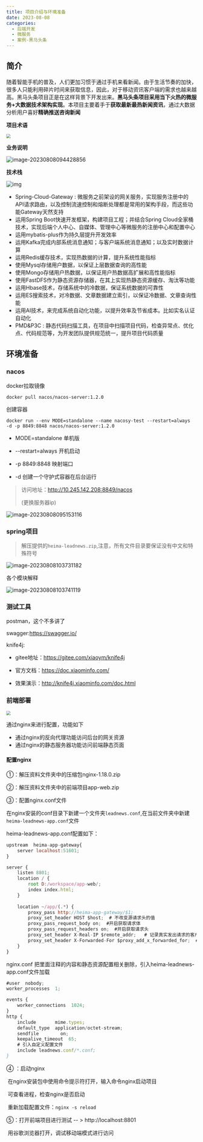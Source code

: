 ```yaml
---
title: 项目介绍与环境准备
date: 2023-08-08
categories: 
  - 后端开发
  - 微服务	
  - 案例-黑马头条
---
```


## 简介

随着智能手机的普及，人们更加习惯于通过手机来看新闻。由于生活节奏的加快，很多人只能利用碎片时间来获取信息，因此，对于移动资讯客户端的需求也越来越高。黑马头条项目正是在这样背景下开发出来。**黑马头条项目采用当下火热的微服务+大数据技术架构实现**。本项目主要着手于**获取最新最热新闻资讯**，通过大数据分析用户喜好**精确推送咨询新闻**

**项目术语**

<img src="https://typora-1309665611.cos.ap-nanjing.myqcloud.com/typora/image-20230808094315902.png" style="zoom:70%">

**业务说明**

![image-20230808094428856](https://typora-1309665611.cos.ap-nanjing.myqcloud.com/typora/image-20230808094428856.png)

**技术栈**

![img](https://typora-1309665611.cos.ap-nanjing.myqcloud.com/typora/f3accd2ba01c41b0a9ac98370241eba3.png)

- Spring-Cloud-Gateway : 微服务之前架设的网关服务，实现服务注册中的API请求路由，以及控制流速控制和熔断处理都是常用的架构手段，而这些功能Gateway天然支持
- 运用Spring Boot快速开发框架，构建项目工程；并结合Spring Cloud全家桶技术，实现后端个人中心、自媒体、管理中心等微服务的注册中心和配置中心
- 运用mybatis-plus作为持久层提升开发效率
- 运用Kafka完成内部系统消息通知；与客户端系统消息通知；以及实时数据计算
- 运用Redis缓存技术，实现热数据的计算，提升系统性能指标
- 使用Mysql存储用户数据，以保证上层数据查询的高性能
- 使用Mongo存储用户热数据，以保证用户热数据高扩展和高性能指标
- 使用FastDFS作为静态资源存储器，在其上实现热静态资源缓存、淘汰等功能
- 运用Hbase技术，存储系统中的冷数据，保证系统数据的可靠性
- 运用ES搜索技术，对冷数据、文章数据建立索引，以保证冷数据、文章查询性能
- 运用AI技术，来完成系统自动化功能，以提升效率及节省成本。比如实名认证自动化
- PMD&P3C : 静态代码扫描工具，在项目中扫描项目代码，检查异常点、优化点、代码规范等，为开发团队提供规范统一，提升项目代码质量

## 环境准备

### nacos

docker拉取镜像 

```shell
docker pull nacos/nacos-server:1.2.0
```

创建容器

```shell
docker run --env MODE=standalone --name nacosy-test --restart=always  -d -p 8849:8848 nacos/nacos-server:1.2.0
```

- MODE=standalone 单机版

- --restart=always 开机启动

- -p 8849:8848  映射端口

- -d 创建一个守护式容器在后台运行

> 访问地址：http://10.245.142.208:8849/nacos 
>
> (更换服务器ip)

![image-20230808095153116](https://typora-1309665611.cos.ap-nanjing.myqcloud.com/typora/image-20230808095153116.png)

### spring项目

> 解压提供的`heima-leadnews.zip`,注意，所有文件目录要保证没有中文和特殊符号

![image-20230808103731182](https://typora-1309665611.cos.ap-nanjing.myqcloud.com/typora/image-20230808103731182.png)

各个模块解释

![image-20230808103741119](https://typora-1309665611.cos.ap-nanjing.myqcloud.com/typora/image-20230808103741119.png)

### 测试工具

postman，这个不多讲了

swagger:<https://swagger.io/>

knife4j:

- gitee地址：https://gitee.com/xiaoym/knife4j

- 官方文档：https://doc.xiaominfo.com/

- 效果演示：http://knife4j.xiaominfo.com/doc.html

### 前端部署

<img src="https://typora-1309665611.cos.ap-nanjing.myqcloud.com/typora/image-20210416095950485.png" style="zoom:70%">

通过nginx来进行配置，功能如下

- 通过nginx的反向代理功能访问后台的网关资源
- 通过nginx的静态服务器功能访问前端静态页面

#### 配置nginx

①：解压资料文件夹中的压缩包nginx-1.18.0.zip

②：解压资料文件夹中的前端项目app-web.zip

③：配置nginx.conf文件

在nginx安装的conf目录下新建一个文件夹`leadnews.conf`,在当前文件夹中新建`heima-leadnews-app.conf`文件

heima-leadnews-app.conf配置如下：

```javascript
upstream  heima-app-gateway{
    server localhost:51601;
}

server {
	listen 8801;
	location / {
		root D:/workspace/app-web/;
		index index.html;
	}
	
	location ~/app/(.*) {
		proxy_pass http://heima-app-gateway/$1;
		proxy_set_header HOST $host;  # 不改变源请求头的值
		proxy_pass_request_body on;  #开启获取请求体
		proxy_pass_request_headers on;  #开启获取请求头
		proxy_set_header X-Real-IP $remote_addr;   # 记录真实发出请求的客户端IP
		proxy_set_header X-Forwarded-For $proxy_add_x_forwarded_for;  #记录代理信息
	}
}
```

nginx.conf   把里面注释的内容和静态资源配置相关删除，引入heima-leadnews-app.conf文件加载

```javascript
#user  nobody;
worker_processes  1;

events {
    worker_connections  1024;
}
http {
    include       mime.types;
    default_type  application/octet-stream;
    sendfile        on;
    keepalive_timeout  65;
	# 引入自定义配置文件
	include leadnews.conf/*.conf;
}
```

④ ：启动nginx

​    在nginx安装包中使用命令提示符打开，输入命令nginx启动项目

​    可查看进程，检查nginx是否启动

​	重新加载配置文件：`nginx -s reload`

⑤：打开前端项目进行测试  -- >  http://localhost:8801

​     用谷歌浏览器打开，调试移动端模式进行访问

